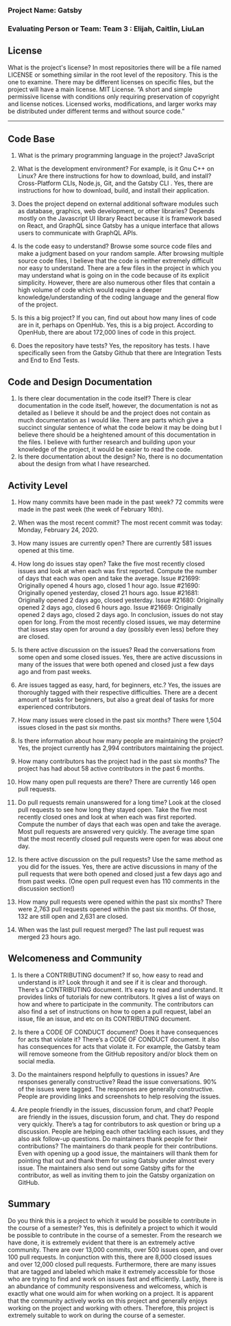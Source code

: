 ### Project Name: Gatsby

### Evaluating Person or Team: Team 3 : Elijah, Caitlin, LiuLan

## License
What is the project's license? In most repositories there will be a file named LICENSE or something similar in the root level of the repository. This is the one to examine. There may be different licenses on specific files, but the project will have a main license.
		MIT License. “A short and simple permissive license with conditions only requiring preservation of copyright and license notices. Licensed works, modifications, and larger works may be distributed under different terms and without source code.”

---
## Code Base
1. What is the primary programming language in the project?
JavaScript

1. What is the development environment? For example, is it Gnu C++ on Linux? Are there instructions for how to download, build, and install?
Cross-Platform CLIs,  Node.js, Git, and the Gatsby CLI . Yes, there are instructions for how to download, build, and install their application.

1. Does the project depend on external additional software modules such as database, graphics, web development, or other libraries?
Depends mostly on the Javascript UI library React because it is framework based on React, and GraphQL since Gatsby has a unique interface that allows users to communicate with GraphQL APIs.
	

1. Is the code easy to understand? Browse some source code files and make a judgment based on your random sample.
After browsing multiple source code files, I believe that the code is neither extremely difficult nor easy to understand. There are a few files in the project in which you may understand what is going on in the code because of its explicit simplicity. However, there are also numerous other files that contain a high volume of code which would require a deeper knowledge/understanding of the coding language and the general flow of the project.

1. Is this a big project? If you can, find out about how many lines of code are in it, perhaps on OpenHub.
Yes, this is a big project. According to OpenHub, there are about 172,000 lines of code in this project.

1. Does the repository have tests?
Yes, the repository has tests. I have specifically seen from the Gatsby Github that there are Integration Tests and End to End Tests.


## Code and Design Documentation
1. Is there clear documentation in the code itself?
There is clear documentation in the code itself, however, the documentation is not as detailed as I believe it should be and the project does not contain as much documentation as I would like. There are parts which give a succinct singular sentence of what the code below it may be doing but I believe there should be a heightened amount of this documentation in the files. I believe with further research and building upon your knowledge of the project, it would be easier to read the code.
1. Is there documentation about the design?
No, there is no documentation about the design from what I have researched.

## Activity Level
1. How many commits have been made in the past week?
72 commits were made in the past week (the week of February 16th).

1. When was the most recent commit?
The most recent commit was today: Monday, February 24, 2020.

1. How many issues are currently open?
There are currently 581 issues opened at this time.

1. How long do issues stay open? Take the five most recently closed issues and look at when each was first reported. Compute the number of days that each was open and take the average.
Issue #21699: Originally opened 4 hours ago, closed 1 hour ago.
Issue #21690: Originally opened yesterday, closed 21 hours ago.
Issue #21681: Originally opened 2 days ago, closed yesterday.
Issue #21680: Originally opened 2 days ago, closed 6 hours ago.
Issue #21669: Originally opened 2 days ago, closed 2 days ago.
In conclusion, issues do not stay open for long. From the most recently closed issues, we may determine that issues stay open for around a day (possibly even less) before they are closed.

1. Is there active discussion on the issues? Read the conversations from some open and some closed issues.
Yes, there are active discussions in many of the issues that were both opened and closed just a few days ago and from past weeks.

1. Are issues tagged as easy, hard, for beginners, etc.?
Yes, the issues are thoroughly tagged with their respective difficulties. There are a decent amount of tasks for beginners, but also a great deal of tasks for more experienced contributors.

1. How many issues were closed in the past six months?
There were 1,504 issues closed in the past six months.

1. Is there information about how many people are maintaining the project?
Yes, the project currently has 2,994 contributors maintaining the project.

1. How many contributors has the project had in the past six months?
The project has had about 58 active contributors in the past 6 months.

1. How many open pull requests are there?
There are currently 146 open pull requests.

1. Do pull requests remain unanswered for a long time? Look at the closed pull requests to see how long they stayed open. Take the five most recently closed ones and look at when each was first reported. Compute the number of days that each was open and take the average.
Most pull requests are answered very quickly. The average time span that the most recently closed pull requests were open for was about one day.

1. Is there active discussion on the pull requests? Use the same method as you did for the issues.
Yes, there are active discussions in many of the pull requests that were both opened and closed just a few days ago and from past weeks. (One open pull request even has 110 comments in the discussion section!)

1. How many pull requests were opened within the past six months?
There were 2,763 pull requests opened within the past six months. Of those, 132 are still open and 2,631 are closed.

1. When was the last pull request merged?
The last pull request was merged 23 hours ago.

## Welcomeness and Community
1. Is there a CONTRIBUTING document? If so, how easy to read and understand is it? Look through it and see if it is clear and thorough.
There’s a CONTRIBUTING document. It’s easy to read and understand. It provides links of tutorials for new contributors. It gives a list of ways on how and where to participate in the community. The contributors can also find a set of instructions on how to open a pull request, label an issue, file an issue, and etc on its CONTRIBUTING document. 

1. Is there a CODE OF CONDUCT document? Does it have consequences for acts that violate it?
There’s a CODE OF CONDUCT document. It also has consequences for acts that violate it. For example, the Gatsby team will remove someone from the GitHub repository and/or block them on social media. 

1. Do the maintainers respond helpfully to questions in issues? Are responses generally constructive? Read the issue conversations.
90% of the issues were tagged. The responses are generally constructive. People are providing links and screenshots to help resolving the issues.

1. Are people friendly in the issues, discussion forum, and chat?
People are friendly in the issues, discussion forum, and chat. They do respond very quickly. There’s a tag for contributors to ask question or bring up a discussion. People are helping each other tackling each issues, and they also ask follow-up questions.
Do maintainers thank people for their contributions?
The maintainers do thank people for their contributions. Even with opening up a good issue, the maintainers will thank them for pointing that out and thank them for using Gatsby under almost every issue. The maintainers also send out some Gatsby gifts for the contributor, as well as inviting them to join the Gatsby organization on GitHub.

## Summary
Do you think this is a project to which it would be possible to contribute in the course of a semester?
Yes, this is definitely a project to which it would be possible to contribute in the course of a semester. From the research we have done, it is extremely evident that there is an extremely active community. There are over 13,000 commits, over 500 issues open, and over 100 pull requests. In conjunction with this, there are 8,000 closed issues and over 12,000 closed pull requests. Furthermore, there are many issues that are tagged and labeled which make it extremely accessible for those who are trying to find and work on issues fast and efficiently. Lastly, there is an abundance of community responsiveness and welcomess, which is exactly what one would aim for when working on a project. It is apparent that the community actively works on this project and generally enjoys working on the project and working with others. Therefore, this project is extremely suitable to work on during the course of a semester.

